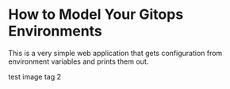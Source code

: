 # How to Model Your Gitops Environments

This is a very simple web application that gets configuration from environment variables and prints them out.

test image tag 2